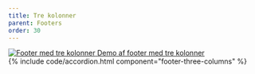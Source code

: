 ```yaml
---
title: Tre kolonner
parent: Footers
order: 30
---
```

<div class="preview">
  <a class="media_link" href="{{ site.baseurl }}/components/footers/footer-three-columns/">
    <img src="{{ site.baseurl }}/assets/img/footers/footer-three-columns.png" alt="Footer med tre kolonner">
  </a>
  <a class="button button-secondary mt-5" href="{{ site.baseurl }}/components/footers/footer-three-columns/">Demo af footer med tre kolonner</a>
</div>
{% include code/accordion.html component="footer-three-columns" %}
